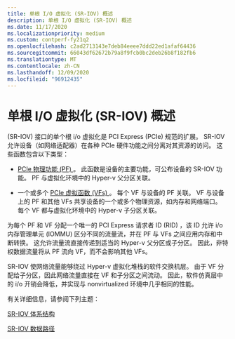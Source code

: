 ```yaml
---
title: 单根 I/O 虚拟化 (SR-IOV) 概述
description: 单根 I/O 虚拟化 (SR-IOV) 概述
ms.date: 11/17/2020
ms.localizationpriority: medium
ms.custom: contperf-fy21q2
ms.openlocfilehash: c2ad2713143e7deb84eeee7ddd22ed1afaf64436
ms.sourcegitcommit: 66043df62672b79a8f9fcb0bc2deb26b8f182fb6
ms.translationtype: MT
ms.contentlocale: zh-CN
ms.lasthandoff: 12/09/2020
ms.locfileid: "96912435"
---
```

# <a name="overview-of-single-root-io-virtualization-sr-iov"></a>单根 I/O 虚拟化 (SR-IOV) 概述


 (SR-IOV) 接口的单个根 i/o 虚拟化是 PCI Express (PCIe) 规范的扩展。 SR-IOV 允许设备（如网络适配器）在各种 PCIe 硬件功能之间分离对其资源的访问。 这些函数包含以下类型：

* [PCIe 物理功能 (PF) ](sr-iov-physical-function--pf-.md)。 此函数是设备的主要功能，可公布设备的 SR-IOV 功能。 PF 与虚拟化环境中的 Hyper-v 父分区关联。

* 一个或多个 [PCIe 虚拟函数 (VFs) ](sr-iov-virtual-functions--vfs-.md)。 每个 VF 与设备的 PF 关联。 VF 与设备上的 PF 和其他 VFs 共享设备的一个或多个物理资源，如内存和网络端口。 每个 VF 都与虚拟化环境中的 Hyper-v 子分区关联。

为每个 PF 和 VF 分配一个唯一的 PCI Express 请求者 ID (RID) ，该 ID 允许 i/o 内存管理单元 (IOMMU) 区分不同的流量流，并在 PF 与 VFs 之间应用内存和中断转换。 这允许流量流直接传递到适当的 Hyper-v 父分区或子分区。 因此，非特权数据流量将从 PF 流向 VF，而不会影响其他 VFs。

SR-IOV 使网络流量能够绕过 Hyper-v 虚拟化堆栈的软件交换机层。 由于 VF 分配给子分区，因此网络流量直接在 VF 和子分区之间流动。 因此，软件仿真层中的 i/o 开销会降低，并实现与 nonvirtualized 环境中几乎相同的性能。

有关详细信息，请参阅下列主题：

[SR-IOV 体系结构](sr-iov-architecture.md)

[SR-IOV 数据路径](sr-iov-data-paths.md)

 

 





